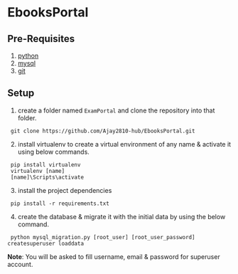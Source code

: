 # EbooksPortal

## Pre-Requisites
1. [python](https://www.python.org/)
2. [mysql](https://www.mysql.com/)
3. [git](https://git-scm.com/)

## Setup
1. create a folder named `ExamPortal` and clone the repository into that folder.
```shell
 git clone https://github.com/Ajay2810-hub/EbooksPortal.git
```
2. install virtualenv to create a virtual environment of any name & activate it using below commands.
```shell
 pip install virtualenv
 virtualenv [name]
 [name]\Scripts\activate
```
3. install the project dependencies
```shell
 pip install -r requirements.txt
```
4. create the database & migrate it with the initial data by using the below command.
```
 python mysql_migration.py [root_user] [root_user_password] createsuperuser loaddata
```
**Note**: You will be asked to fill username, email & password for superuser account.